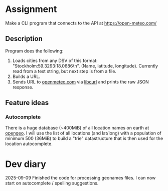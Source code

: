 # Assignment
Make a CLI program that connects to the API at https://open-meteo.com/

## Description
Program does the following:
1. Loads cities from any DSV of this format: "Stockholm:59.3293:18.0686\n". (Name, latitude, longitude). Currently read from a  test string, but next step is from a file.
2. Builds a URL.
3. Sends URL to [openmeteo.com](https://open-meteo.com/) via [libcurl](https://curl.se/libcurl/) and prints the raw JSON response.


## Feature ideas 
### Autocomplete
There is a huge database (~400MiB) of all location names on earth at [opengeo](https://www.geonames.org/).
I will use the list of all locations (and lat/long) with a population of minimum 500 (36MiB) to build a "trie" datastructure that is then used for the location autocomplete.

# Dev diary
2025-09-09 Finished the code for processing geonames files. I can now start on autocomplete / spelling suggestions.